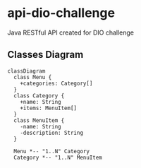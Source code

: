 # api-dio-challenge
Java RESTful API created for DIO challenge

## Classes Diagram
```mermaid
classDiagram
  class Menu {
    +categories: Category[]
  }
  class Category {
    +name: String
    +items: MenuItem[]
  }
  class MenuItem {
    -name: String
    -description: String
  }

  Menu *-- "1..N" Category
  Category *-- "1..N" MenuItem
```
